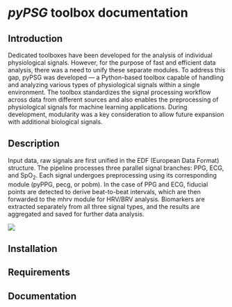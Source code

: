 # *pyPSG* toolbox documentation


## Introduction

Dedicated toolboxes have been developed for the analysis of individual physiological signals.
However, for the purpose of fast and efficient data analysis, there was a need to unify these separate modules.
To address this gap, pyPSG was developed — a Python-based toolbox capable of handling and analyzing various types of physiological signals within a single environment.
The toolbox standardizes the signal processing workflow across data from different sources and also enables the preprocessing of physiological signals for machine learning applications.
During development, modularity was a key consideration to allow future expansion with additional biological signals.



## Description
Input data, raw signals are first unified in the EDF (European Data Format) structure. 
The pipeline processes three parallel signal branches: PPG, ECG, and SpO$_2$. 
Each signal undergoes preprocessing using its corresponding module (pyPPG, pecg, or pobm). 
In the case of PPG and ECG, fiducial points are detected to derive beat-to-beat intervals, which are then forwarded to the mhrv module for HRV/BRV analysis. 
Biomarkers are extracted separately from all three signal types, and the results are aggregated and saved for further data analysis.

![](docs/figs/pipeline.png)

## Installation

## Requirements

## Documentation